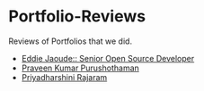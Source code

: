 # Portfolio-Reviews

Reviews of Portfolios that we did.

* [Eddie Jaoude:: Senior Open Source Developer](https://eddiejaoude.github.io/)
* [Praveen Kumar Purushothaman](https://praveen.science/)
* [Priyadharshini Rajaram](https://priya.ws/)
